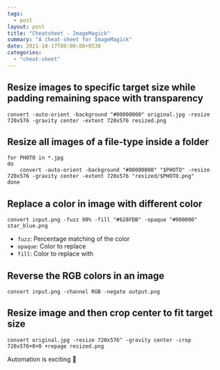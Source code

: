 ```yaml
---
tags:
  - post
layout: post
title: "Cheatsheet - ImageMagick"
summary: "A cheat-sheet for ImageMagick"
date: 2021-10-17T00:00:00+0530
categories:
  - "cheat-sheet"
---
```


## Resize images to specific target size while padding remaining space with transparency

```shell
convert -auto-orient -background "#00000000" original.jpg -resize 720x576 -gravity center -extent 720x576 resized.png
```

## Resize all images of a file-type inside a folder

```shell
for PHOTO in *.jpg
do
    convert -auto-orient -background "#00000000" "$PHOTO" -resize 720x576 -gravity center -extent 720x576 "resized/$PHOTO.png"
done
```

## Replace a color in image with different color

```shell
convert input.png -fuzz 90% -fill "#628FDB" -opaque "#000000" star_blue.png
```

- `fuzz`: Percentage matching of the color
- `opaque`: Color to replace
- `fill`: Color to replace with

## Reverse the RGB colors in an image

```shell
convert input.png -channel RGB -negate output.png
```

## Resize image and then crop center to fit target size

```shell
convert original.jpg -resize 720x576^ -gravity center -crop 720x576+0+0 +repage resized.png
```

Automation is exciting 🤖
